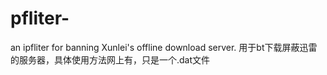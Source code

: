 # pfliter-
an ipfliter for banning Xunlei's offline download server.
用于bt下载屏蔽迅雷的服务器，具体使用方法网上有，只是一个.dat文件
